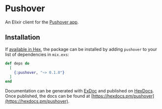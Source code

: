 # Pushover
  
An Elixir client for the [Pushover app](https://pushover.net/).

## Installation

If [available in Hex](https://hex.pm/docs/publish), the package can be installed
by adding `pushover` to your list of dependencies in `mix.exs`:

```elixir
def deps do
  [
    {:pushover, "~> 0.1.0"}
  ]
end
```

Documentation can be generated with [ExDoc](https://github.com/elixir-lang/ex_doc)
and published on [HexDocs](https://hexdocs.pm). Once published, the docs can
be found at [https://hexdocs.pm/pushover](https://hexdocs.pm/pushover).

